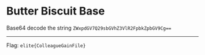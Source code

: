 # Butter Biscuit Base

Base64 decode the string `ZWxpdGV7Q29sbGVhZ3VlR2FpbkZpbGV9Cg==`

---
Flag: `elite{ColleagueGainFile}`
